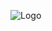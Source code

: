 ![Logo](https://images.ctfassets.net/m67spjpkfcu8/5VxmEm6V9HYlQ0qYI7vy1p/561df96c053a1250f8bd225c23c2ae63/image.png)

 
 
